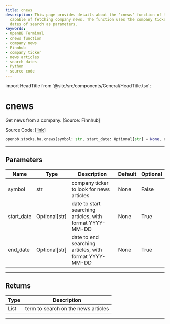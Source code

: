 ```yaml
---
title: cnews
description: This page provides details about the 'cnews' function of the OpenBB Terminal,
  capable of fetching company news. The function uses the company ticker and optional
  dates of search as parameters.
keywords:
- OpenBB Terminal
- cnews function
- company news
- Finnhub
- company ticker
- news articles
- search dates
- Python
- source code
---
```


import HeadTitle from '@site/src/components/General/HeadTitle.tsx';

<HeadTitle title="cnews - Ba - Stocks - Reference | OpenBB SDK Docs" />

# cnews

Get news from a company. [Source: Finnhub]

Source Code: [[link](https://github.com/OpenBB-finance/OpenBBTerminal/tree/main/openbb_terminal/stocks/behavioural_analysis/finnhub_model.py#L20)]

```python
openbb.stocks.ba.cnews(symbol: str, start_date: Optional[str] = None, end_date: Optional[str] = None)
```

---

## Parameters

| Name | Type | Description | Default | Optional |
| ---- | ---- | ----------- | ------- | -------- |
| symbol | str | company ticker to look for news articles | None | False |
| start_date | Optional[str] | date to start searching articles, with format YYYY-MM-DD | None | True |
| end_date | Optional[str] | date to end searching articles, with format YYYY-MM-DD | None | True |


---

## Returns

| Type | Description |
| ---- | ----------- |
| List | term to search on the news articles |
---
